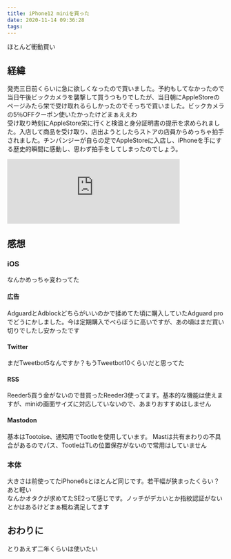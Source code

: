 ```yaml
---
title: iPhone12 miniを買った
date: 2020-11-14 09:36:28
tags:
---
```

ほとんど衝動買い
<!-- more -->
<!-- toc -->

## 経緯
発売三日前くらいに急に欲しくなったので買いました。予約もしてなかったので当日午後ビックカメラを襲撃して買うつもりでしたが、当日朝にAppleStoreのページみたら栄で受け取れるらしかったのでそっちで買いました。ビックカメラの5％OFFクーポン使いたかったけどまぁええわ
<br>受け取り時刻にAppleStore栄に行くと検温と身分証明書の提示を求められました。入店して商品を受け取り、店出ようとしたらストアの店員からめっちゃ拍手されました。チンパンジーが自らの足でAppleStoreに入店し、iPhoneを手にする歴史的瞬間に感動し、思わず拍手をしてしまったのでしょう。

<iframe src="https://mstdn.maud.io/@w_jb_/105202170670825284/embed" class="mastodon-embed" style="max-width: 100%; border: 0" width="400" allowfullscreen="allowfullscreen"></iframe><script src="https://mstdn.maud.io/embed.js" async="async"></script>

## 感想
### iOS
なんかめっちゃ変わってた

#### 広告
AdguardとAdblockどちらがいいのかで揉めてた頃に購入していたAdguard proでどうにかしました。今は定期購入でべらぼうに高いですが、あの頃はまだ買い切りでしたし安かったです

#### Twitter
まだTweetbot5なんですか？もうTweetbot10くらいだと思ってた

#### RSS
Reeder5買う金がないので昔買ったReeder3使ってます。基本的な機能は使えますが、miniの画面サイズに対応していないので、あまりおすすめはしません

#### Mastodon
基本はTootoise、通知用でTootleを使用しています。
Mastは共有まわりの不具合があるのでパス、TootleはTLの位置保存がないので常用はしていません

### 本体
大きさは前使ってたiPhone6sとほとんど同じです。若干幅が狭まったくらい？あと軽い
<br>なんかオタクが求めてたSE2って感じです。ノッチがデカいとか指紋認証がないとかはあるけどまぁ概ね満足してます

## おわりに
とりあえず二年くらいは使いたい